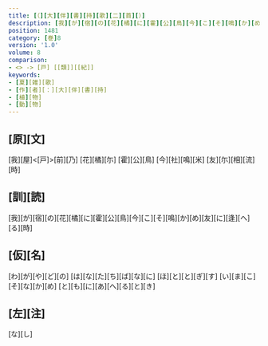 ```yaml
---
title: [（][大][伴][書][持][歌][二][首][）]
description: [我][が][宿][の][花][橘][に][霍][公][鳥][今][こ][そ][鳴][か][め][友][に][逢][へ][る][時]
position: 1481
category: [巻]8
version: '1.0'
volume: 8
comparison:
- <> -> [戸] [[類]][[紀]]
keywords:
- [夏][雑][歌]
- [作][者][：][大][伴][書][持]
- [植][物]
- [動][物]
---
```


## [原][文]

[我][屋]<[戸]>[前][乃] [花][橘][尓] [霍][公][鳥] [今][社][鳴][米] [友][尓][相][流][時]

## [訓][読]

[我][が][宿][の][花][橘][に][霍][公][鳥][今][こ][そ][鳴][か][め][友][に][逢][へ][る][時]

## [仮][名]

[わ][が][や][ど][の] [は][な][た][ち][ば][な][に] [ほ][と][と][ぎ][す] [い][ま][こ][そ][な][か][め] [と][も][に][あ][へ][る][と][き]

## [左][注]

[な][し]

